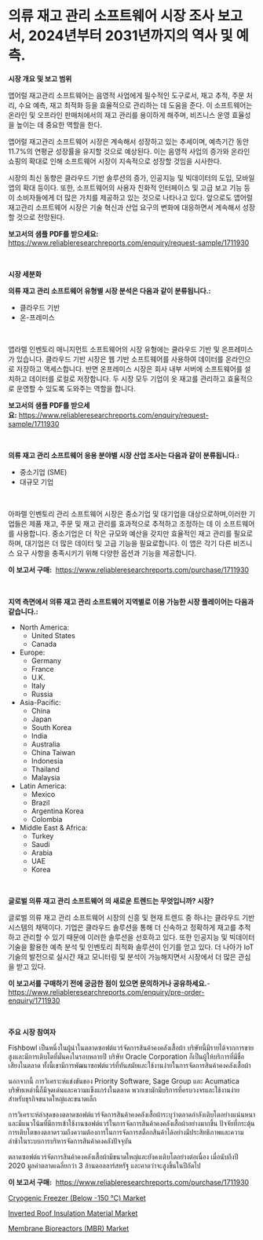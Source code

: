<p><h1>의류 재고 관리 소프트웨어 시장 조사 보고서, 2024년부터 2031년까지의 역사 및 예측.</h1></p><p><strong>시장 개요 및 보고 범위</strong></p>
<p><p>앱어럴 재고관리 소프트웨어는 음영적 사업에게 필수적인 도구로서, 재고 추적, 주문 처리, 수요 예측, 재고 최적화 등을 효율적으로 관리하는 데 도움을 준다. 이 소프트웨어는 온라인 및 오프라인 판매처에서의 재고 관리를 용이하게 해주며, 비즈니스 운영 효율성을 높이는 데 중요한 역할을 한다.</p><p>앱어럴 재고관리 소프트웨어 시장은 계속해서 성장하고 있는 추세이며, 예측기간 동안 11.7%의 연평균 성장률을 유지할 것으로 예상된다. 이는 음영적 사업의 증가와 온라인 쇼핑의 확대로 인해 소프트웨어 시장이 지속적으로 성장할 것임을 시사한다.</p><p>시장의 최신 동향은 클라우드 기반 솔루션의 증가, 인공지능 및 빅데이터의 도입, 모바일 앱의 확대 등이다. 또한, 소프트웨어의 사용자 친화적 인터페이스 및 고급 보고 기능 등이 소비자들에게 더 많은 가치를 제공하고 있는 것으로 나타나고 있다. 앞으로도 앱어럴 재고관리 소프트웨어 시장은 기술 혁신과 산업 요구의 변화에 대응하면서 계속해서 성장할 것으로 전망된다.</p></p>
<p><strong>보고서의 샘플 PDF를 받으세요:</strong> <a href="https://www.reliableresearchreports.com/enquiry/request-sample/1711930">https://www.reliableresearchreports.com/enquiry/request-sample/1711930</a></p>
<p>&nbsp;</p>
<p><strong>시장 세분화</strong></p>
<p><strong>의류 재고 관리 소프트웨어 유형별 시장 분석은 다음과 같이 분류됩니다.:</strong></p>
<p><ul><li>클라우드 기반</li><li>온-프레미스</li></ul></p>
<p>&nbsp;</p>
<p><p>앱라렐 인벤토리 매니지먼트 소프트웨어의 시장 유형에는 클라우드 기반 및 온프레미스가 있습니다. 클라우드 기반 시장은 웹 기반 소프트웨어를 사용하여 데이터를 온라인으로 저장하고 액세스합니다. 반면 온프레미스 시장은 회사 내부 서버에 소프트웨어를 설치하고 데이터를 로컬로 저장합니다. 두 시장 모두 기업이 옷 재고를 관리하고 효율적으로 운영할 수 있도록 도와주는 역할을 합니다.</p></p>
<p><strong>보고서의 샘플 PDF를 받으세요:</strong>&nbsp;<a href="https://www.reliableresearchreports.com/enquiry/request-sample/1711930">https://www.reliableresearchreports.com/enquiry/request-sample/1711930</a></p>
<p>&nbsp;</p>
<p><strong> 의류 재고 관리 소프트웨어 응용 분야별 시장 산업 조사는 다음과 같이 분류됩니다.:</strong></p>
<p><ul><li>중소기업 (SME)</li><li>대규모 기업</li></ul></p>
<p>&nbsp;</p>
<p><p>아파렐 인벤토리 관리 소프트웨어 시장은 중소기업 및 대기업을 대상으로하며,이러한 기업들은 제품 재고, 주문 및 재고 관리를 효과적으로 추적하고 조정하는 데 이 소프트웨어를 사용합니다. 중소기업은 더 작은 규모와 예산을 갖지만 효율적인 재고 관리를 필요로하며, 대기업은 더 많은 데이터 및 고급 기능을 필요로합니다. 이 앱은 각기 다른 비즈니스 요구 사항을 충족시키기 위해 다양한 옵션과 기능을 제공합니다.</p></p>
<p><strong>이 보고서 구매:</strong>&nbsp; <a href="https://www.reliableresearchreports.com/purchase/1711930">https://www.reliableresearchreports.com/purchase/1711930</a></p>
<p>&nbsp;</p>
<p><strong>지역 측면에서 의류 재고 관리 소프트웨어 지역별로 이용 가능한 시장 플레이어는 다음과 같습니다.:</strong></p>
<p><ul>
    <li>
        North America:
        <ul>
            <li>United States</li>
            <li>Canada</li>
        </ul>
    </li>
    <li>
        Europe:
        <ul>
            <li>Germany</li>
            <li>France</li>
            <li>U.K.</li>
            <li>Italy</li>
            <li>Russia</li>
        </ul>
    </li>
    <li>
        Asia-Pacific:
        <ul>
            <li>China</li>
            <li>Japan</li>
            <li>South Korea</li>
            <li>India</li>
            <li>Australia</li>
            <li>China Taiwan</li>
            <li>Indonesia</li>
            <li>Thailand</li>
            <li>Malaysia</li>
        </ul>
    </li>
    <li>
        Latin America:
        <ul>
            <li>Mexico</li>
            <li>Brazil</li>
            <li>Argentina Korea</li>
            <li>Colombia</li>
        </ul>
    </li>
    <li>
        Middle East & Africa:
        <ul>
            <li>Turkey</li>
            <li>Saudi</li>
            <li>Arabia</li>
            <li>UAE</li>
            <li>Korea</li>
        </ul>
    </li>
    </ul></p>
<p>&nbsp;</p>
<p><strong>글로벌 의류 재고 관리 소프트웨어 의 새로운 트렌드는 무엇입니까? 시장?</strong></p>
<p><p>글로벌 의류 재고 관리 소프트웨어 시장의 신흥 및 현재 트렌드 중 하나는 클라우드 기반 시스템의 채택이다. 기업은 클라우드 솔루션을 통해 더 신속하고 정확하게 재고를 추적하고 관리할 수 있기 때문에 이러한 솔루션을 선호하고 있다. 또한 인공지능 및 빅데이터 기술을 활용한 예측 분석 및 인벤토리 최적화 솔루션이 인기를 얻고 있다. 더 나아가 IoT 기술의 발전으로 실시간 재고 모니터링 및 분석이 가능해지면서 시장에서 더 많은 관심을 받고 있다.</p></p>
<p><strong>이 보고서를 구매하기 전에 궁금한 점이 있으면 문의하거나 공유하세요.</strong>- <a href="https://www.reliableresearchreports.com/enquiry/pre-order-enquiry/1711930">https://www.reliableresearchreports.com/enquiry/pre-order-enquiry/1711930</a></p>
<p>&nbsp;</p>
<p><strong>주요 시장 참여자</strong></p>
<p><p>Fishbowl เป็นหนึ่งในผู้นำในตลาดซอฟต์แวร์จัดการสินค้าคงคลังเสื้อผ้า บริษัทนี้มีรายได้จากการขายสูงและมีการเติบโตที่มั่นคงในรอบหลายปี บริษัท Oracle Corporation ก็เป็นผู้ให้บริการที่มีชื่อเสียงในตลาด ทั้งนี้เขามีการพัฒนาซอฟต์แวร์ที่ทันสมัยและใช้งานง่ายในการจัดการสินค้าคงคลังเสื้อผ้า</p><p>นอกจากนี้ การวิเคราะห์แข่งขันของ Priority Software, Sage Group และ Acumatica บริษัทเหล่านี้ก็มีจุดเด่นและความแข็งแกร่งในตลาด พวกเขามักมีบริการที่ครบวงจรและใช้งานง่ายสำหรับธุรกิจขนาดใหญ่และขนาดเล็ก</p><p>การวิเคราะห์ล่าสุดของตลาดซอฟต์แวร์จัดการสินค้าคงคลังเสื้อผ้าระบุว่าตลาดกำลังเติบโตอย่างแน่นหนา และมีแนวโน้มที่มีการเข้าใช้งานซอฟต์แวร์ในการจัดการสินค้าคงคลังเสื้อผ้าอย่างมากขึ้น ปัจจัยที่กระตุ้นการเติบโตของตลาดรวมถึงความต้องการในการจัดการสต็อกสินค้าได้อย่างมีประสิทธิภาพและความล่าช้าในระบบการบริหารจัดการสินค้าคงคลังปัจจุบัน</p><p>ตลาดซอฟต์แวร์จัดการสินค้าคงคลังเสื้อผ้ามีขนาดใหญ่และยังคงเติบโตอย่างต่อเนื่อง เมื่อนับถึงปี 2020 มูลค่าตลาดเฉลี่ยกว่า 3 ล้านดอลลาร์สหรัฐ และคาดว่าจะสูงขึ้นในปีถัดไป</p></p>
<p><strong>이 보고서 구매:</strong>&nbsp;&nbsp;<a href="https://www.reliableresearchreports.com/purchase/1711930">https://www.reliableresearchreports.com/purchase/1711930</a></p>
<p><p><a href="https://boundless-drawbridge-702.notion.site/Cryogenic-Freezer-Below-150-Market-Growth-Market-Trends-COVID-19-Impact-and-Forecasts-for-pe-88079d6b83054be8974f1902fb210241">Cryogenic Freezer (Below -150 ℃) Market</a></p><p><a href="https://github.com/Sinjinluong3e0awx2m195k76/Market-Research-Report-List-1/blob/main/inverted-roof-insulation-material-market.md">Inverted Roof Insulation Material Market</a></p><p><a href="https://simplistic-meeting-7ee.notion.site/Membrane-Bioreactors-MBR-Market-Dynamics-2024-2031-Also-about-Its-Market-Trends-Projections-and-5d86d0c4349e44e9ae95e6cc8c41e348">Membrane Bioreactors (MBR) Market</a></p></p>
